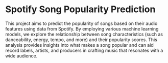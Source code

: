 # Spotify Song Popularity Prediction
 This project aims to predict the popularity of songs based on their audio features using data from Spotify. By employing various machine learning models, we explore the relationship between song characteristics (such as danceability, energy, tempo, and more) and their popularity scores. This analysis provides insights into what makes a song popular and can aid record labels, artists, and producers in crafting music that resonates with a wide audience.
